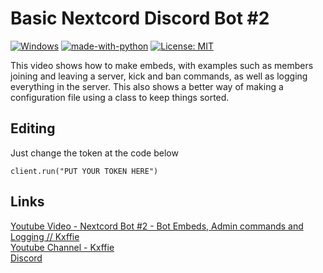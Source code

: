 # Basic Nextcord Discord Bot #2

[![Windows](https://svgshare.com/i/ZhY.svg)](https://svgshare.com/i/ZhY.svg)
[![made-with-python](https://img.shields.io/badge/Made%20with-Python-1f425f.svg)](https://www.python.org/)
[![License: MIT](https://img.shields.io/badge/License-MIT-yellow.svg)](https://opensource.org/licenses/MIT)

This video shows how to make embeds, with examples such as members joining and leaving a server, kick and ban commands, as well as logging everything in the server. This also shows a better way of making a configuration file using a class to keep things sorted.

## Editing

Just change the token at the code below

```
client.run("PUT YOUR TOKEN HERE")
```

## Links

[Youtube Video - Nextcord Bot #2 - Bot Embeds, Admin commands and Logging // Kxffie](https://youtu.be/RxUOnUipa4k)<br />
[Youtube Channel - Kxffie](https://bit.ly/3lRgN8V)<br />
[Discord](https://bit.ly/38Le2mN)<br />
